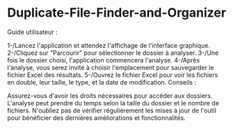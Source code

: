 # Duplicate-File-Finder-and-Organizer
Guide utilisateur :

1-/Lancez l'application et attendez l'affichage de l'interface graphique.
2-/Cliquez sur "Parcourir" pour sélectionner le dossier à analyser.
3-/Une fois le dossier choisi, l'application commencera l'analyse.
4-/Après l'analyse, vous serez invité à choisir l'emplacement pour sauvegarder le fichier Excel des résultats.
5-/Ouvrez le fichier Excel pour voir les fichiers en double, leur taille, le type, et la date de modification.
Conseils :

Assurez-vous d'avoir les droits nécessaires pour accéder aux dossiers.
L'analyse peut prendre du temps selon la taille du dossier et le nombre de fichiers.
N'oubliez pas de vérifier régulièrement les mises à jour de l'outil pour bénéficier des dernières améliorations et fonctionnalités.
